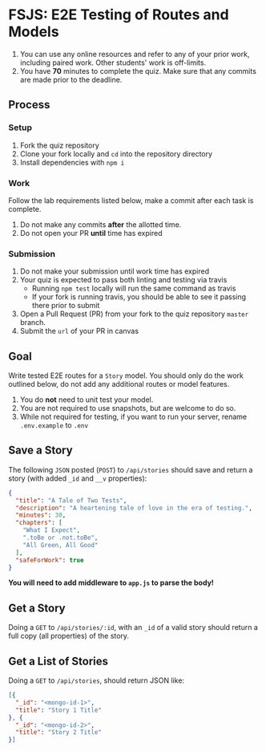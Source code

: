FSJS: E2E Testing of Routes and Models
===

1. You can use any online resources and refer to any of your prior work, including paired work. Other students' work is off-limits.
1. You have **70** minutes to complete the quiz. Make sure that any commits are made prior to the deadline.

## Process

### Setup

1. Fork the quiz repository
1. Clone your fork locally and `cd` into the repository directory
1. Install dependencies with `npm i`

### Work

Follow the lab requirements listed below, make a commit after each task is complete. 
1. Do not make any commits **after** the allotted time.
1. Do not open your PR **until** time has expired

### Submission

1. Do not make your submission until work time has expired
1. Your quiz is expected to pass both linting and testing via travis
    * Running `npm test` locally will run the same command as travis
    * If your fork is running travis, you should be able to see it passing there prior to submit
1. Open a Pull Request (PR) from your fork to the quiz repository
`master` branch.
1. Submit the `url` of your PR in canvas

## Goal

Write tested E2E routes for a `Story` model. You should only do the work outlined below, do not add any additional routes or model features.

1. You do **not** need to unit test your model.
1. You are not required to use snapshots, but are welcome to do so.
1. While not required for testing, if you want to run your server, rename `.env.example` to `.env`

## Save a Story

The following `JSON` posted (`POST`) to `/api/stories` should save and return a story (with added `_id` and `__v` properties):

```json
{
  "title": "A Tale of Two Tests",
  "description": "A heartening tale of love in the era of testing.",
  "minutes": 30,
  "chapters": [
    "What I Expect",
    ".toBe or .not.toBe",
    "All Green, All Good"
  ],
  "safeForWork": true
}
```

**You will need to add middleware to `app.js` to parse the body!**

## Get a Story

Doing a `GET` to `/api/stories/:id`, with an `_id` of a valid
story should return a full copy (all properties) of the story.

## Get a List of Stories

Doing a `GET` to `/api/stories`, should return JSON like:

```json
[{
  "_id": "<mongo-id-1>",
  "title": "Story 1 Title"
}, {
  "_id": "<mongo-id-2>",
  "title": "Story 2 Title"
}]
```



